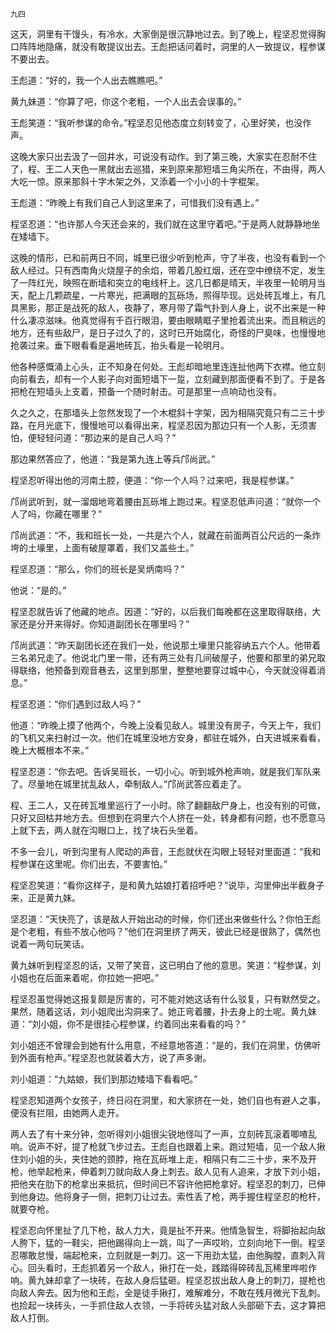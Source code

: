     九四 

   这天，洞里有干馒头，有冷水，大家倒是很沉静地过去。到了晚上，程坚忍觉得胸口阵阵地隐痛，就没有敢提议出去。王彪把话问着时，洞里的人一致提议，程参谋不要出去。

   王彪道：“好的，我一个人出去瞧瞧吧。”

   黄九妹道：“你算了吧，你这个老粗，一个人出去会误事的。”

   王彪笑道：“我听参谋的命令。”程坚忍见他态度立刻转变了，心里好笑，也没作声。

   这晚大家只出去汲了一回井水，可说没有动作。到了第三晚，大家实在忍耐不住了，程、王二人天色一黑就出去巡猎，来到原来那短墙三角尖所在，不由得，两人大吃一惊。原来那斜十字木架之外，又添着一个小小的十字棍架。

   王彪道：“昨晚上有我们自己人到这里来了，可惜我们没有遇上。”

   程坚忍道：“也许那人今天还会来的，我们就在这里守着吧。”于是两人就静静地坐在矮墙下。

   这晚的情形，已和前两日不同，城里已很少听到枪声，守了半夜，也没有看到一个敌人经过。只有西南角火烧屋子的余焰，带着几股红烟，还在空中缭绕不定，发生了一阵红光，映照在断墙和突立的电线杆上。这几日都是晴天，半夜里一轮明月当天，配上几颗疏星，一片寒光，把满眼的瓦砾场，照得毕现。远处砖瓦堆上，有几具黑影，那正是战死的敌人，夜静了，寒月带了霜气扑到人身上，说不出来是一种什么凄凉滋味。他真觉得有千百行眼泪，要由眼睛眶子里抢着流出来。而且稍远的地方，还有些敌尸，是日子过久了的，这时已开始腐化，奇怪的尸臭味，也慢慢地抢袭过来。垂下眼看看是遍地砖瓦，抬头看是一轮明月。

   他各种感慨涌上心头，正不知身在何处。王彪却暗地里连连扯他两下衣襟。他立刻向前看去，却有一个人影子向对面短墙下一踅，立刻藏到那面便看不到了。于是各把枪在短墙头上支着，预备一个随时射击。可是那里一点响动也没有。

   久之久之，在那墙头上忽然发现了一个木棍斜十字架，因为相隔究竟只有二三十步路，在月光底下，慢慢地可以看得出来，程坚忍因为那边只有一个人影，无须害怕，便轻轻问道：“那边来的是自己人吗？”

   那边果然答应了，他道：“我是第九连上等兵邝尚武。”

   程坚忍听得出他的河南土腔，便道：“你一个人吗？过来吧，我是程参谋。”

   邝尚武听到，就一溜烟地弯着腰由瓦砾堆上跑过来。程坚忍低声问道：“就你一个人了吗，你藏在哪里？”

   邝尚武道：“不，我和班长一处，一共是六个人，就藏在前面两百公尺远的一条炸垮的土壕里，上面有破屋罩着，我们又盖些土。”

   程坚忍道：“那么，你们的班长是吴炳南吗？”

   他说：“是的。”

   程坚忍就告诉了他藏的地点。因道：“好的，以后我们每晚都在这里取得联络，大家还是分开来得好。你知道副团长在哪里吗？”

   邝尚武道：“昨天副团长还在我们一处，他说那土壕里只能容纳五六个人。他带着三名弟兄走了。他说北门里一带，还有两三处有几间破屋子，他要和那里的弟兄取得联络，他预备到观音巷去，这里到那里，整整地要穿过城中心，今天就没得着消息。”

   程坚忍道：“你们遇到过敌人吗？”

   他道：“昨晚上摸了他两个，今晚上没看见敌人。城里没有房子，今天上午，我们的飞机又来扫射过一次。他们在城里没地方安身，都驻在城外，白天进城来看看，晚上大概根本不来。”

   程坚忍道：“你去吧。告诉吴班长，一切小心。听到城外枪声响，就是我们军队来了。尽量地在城里扰乱敌人，牵制敌人。”邝尚武答应着走了。

   程、王二人，又在砖瓦堆里巡行了一小时。除了翻翻敌尸身上，也没有别的可做，只好又回枯井地方去。但想到在洞里六个人挤在一处，转身都有问题，也不愿意马上就下去，两人就在沟眼口上，找了块石头坐着。

   不多一会儿，听到沟里有人爬动的声音，王彪就伏在沟眼上轻轻对里面道：“我和程参谋在这里呢。你们出去，不要害怕。”

   程坚忍笑道：“看你这样子，是和黄九姑娘打着招呼吧？”说毕，沟里伸出半截身子来，正是黄九妹。

   坚忍道：“天快亮了，该是敌人开始出动的时候，你们还出来做些什么？你怕王彪是个老粗，有些不放心他吗？”他们在洞里挤了两天，彼此已经是很熟了，偶然也说着一两句玩笑话。

   黄九妹听到程坚忍的话，又带了笑音，这已明白了他的意思。笑道：“程参谋，刘小姐也在后面来着呢，你拉她一把吧。”

   程坚忍虽觉得她这报复颇是厉害的，可不能对她这话有什么驳复，只有默然受之。果然，随着这话，刘小姐爬出沟洞来了。她正弯着腰，扑去身上的土呢。黄九妹道：“刘小姐，你不是很挂心程参谋，约着同出来看看的吗？”

   刘小姐还不曾理会到她有什么用意，不经意地答道：“是的，我们在洞里，仿佛听到外面有枪声。”程坚忍也就装着大方，说了声多谢。

   刘小姐道：“九姑娘，我们到那边矮墙下看看吧。”

   程坚忍知道两个女孩子，终日闷在洞里，和大家挤在一处，她们自也有避人之事，便没有拦阻，由她两人走开。

   两人去了有十来分钟，忽听得刘小姐很尖锐地怪叫了一声，立刻砖瓦滚着唧喳乱响。说声不好，提了枪就飞步过去。王彪自也跟着上来。跑过短墙，见一个敌人揪住刘小姐的头，夹住她的颈脖，拖在瓦砾堆上走，相隔只有二三十步，来不及开枪，他举起枪来，伸着刺刀就向敌人身上刺去。敌人见有人追来，才放下刘小姐，把他夹在肋下的枪拿出来抵抗，但时间已不容许他把枪拿好。程坚忍的刺刀，已伸到他身边。他将身子一侧，把刺刀让过去。索性丢了枪，两手握住程坚忍的枪杆，就要夺枪。

   程坚忍向怀里扯了几下枪，敌人力大，竟是扯不开来。他情急智生，将脚抬起向敌人胯下，猛的一鞋尖，把他踢得向上一跳，叫了一声哎哟，立刻向地下一倒。程坚忍哪敢怠慢，端起枪来，立刻就是一刺刀。这一下用劲太猛，由他胸膛，直刺入背心。回头看时，王彪抓着另一个敌人，揪打在一处，践踏得碎砖乱瓦稀里哗啦作响。黄九妹却拿了一块砖，在敌人身后猛砸。程坚忍拔出敌人身上的刺刀，提枪也向敌人奔去。因为他和王彪，全是徒手揪打，难解难分，不敢在残月微光下乱刺。也捡起一块砖头，一手抓住敌人衣领，一手将砖头猛对敌人头部砸下去，这才算把敌人打倒。


